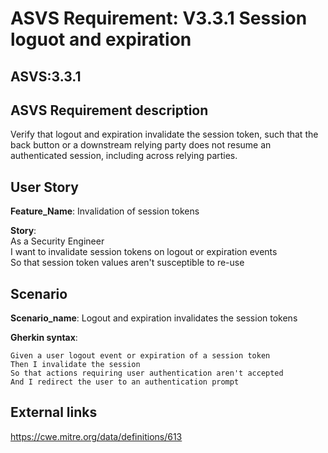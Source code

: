 # ASVS Requirement: V3.3.1 Session loguot and expiration
## ASVS:3.3.1

## ASVS Requirement description
Verify that logout and expiration invalidate the session token, such that the back button or a downstream relying party does not resume an authenticated session, including across relying parties.

## User Story

**Feature_Name**: Invalidation of session tokens

**Story**:\
As a Security Engineer\
I want to invalidate session tokens on logout or expiration events\
So that session token values aren't susceptible to re-use

## Scenario

**Scenario_name**: Logout and expiration invalidates the session tokens

**Gherkin syntax**:

```gherkin
Given a user logout event or expiration of a session token
Then I invalidate the session
So that actions requiring user authentication aren't accepted
And I redirect the user to an authentication prompt
```

## External links

<https://cwe.mitre.org/data/definitions/613>